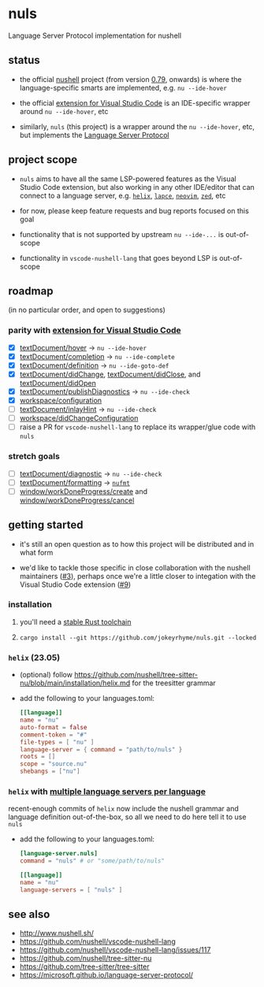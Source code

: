 # nuls

Language Server Protocol implementation for nushell

## status

- the official [nushell](http://www.nushell.sh/) project
  (from version [0.79](https://www.nushell.sh/blog/2023-04-25-nushell_0_79.html), onwards)
  is where the language-specific smarts are implemented,
  e.g. `nu --ide-hover`

- the official [extension for Visual Studio Code](https://github.com/nushell/vscode-nushell-lang)
  is an IDE-specific wrapper around `nu --ide-hover`, etc

- similarly, `nuls` (this project) is a wrapper around the `nu --ide-hover`, etc,
  but implements the [Language Server Protocol](https://microsoft.github.io/language-server-protocol/)

## project scope

- `nuls` aims to have all the same LSP-powered features as the Visual Studio Code extension,
  but also working in any other IDE/editor that can connect to a language server,
  e.g. [`helix`](https://helix-editor.com/), [`lapce`](https://lapce.dev/), [`neovim`](https://neovim.io/), [`zed`](https://zed.dev/), etc

- for now, please keep feature requests and bug reports focused on this goal

- functionality that is not supported by upstream `nu --ide-...` is out-of-scope

- functionality in `vscode-nushell-lang` that goes beyond LSP is out-of-scope

## roadmap

(in no particular order, and open to suggestions)

### parity with [extension for Visual Studio Code](https://github.com/nushell/vscode-nushell-lang)

- [x] [textDocument/hover](https://microsoft.github.io/language-server-protocol/specifications/lsp/3.17/specification/#textDocument_hover) -> `nu --ide-hover`
- [x] [textDocument/completion](https://microsoft.github.io/language-server-protocol/specifications/lsp/3.17/specification/#textDocument_completion) -> `nu --ide-complete`
- [x] [textDocument/definition](https://microsoft.github.io/language-server-protocol/specifications/lsp/3.17/specification/#textDocument_definition) -> `nu --ide-goto-def`
- [x] [textDocument/didChange](https://microsoft.github.io/language-server-protocol/specifications/lsp/3.17/specification/#textDocument_didChange),
      [textDocument/didClose](https://microsoft.github.io/language-server-protocol/specifications/lsp/3.17/specification/#textDocument_didClose),
      and [textDocument/didOpen](https://microsoft.github.io/language-server-protocol/specifications/lsp/3.17/specification/#textDocument_didOpen)
- [x] [textDocument/publishDiagnostics](https://microsoft.github.io/language-server-protocol/specifications/lsp/3.17/specification/#textDocument_publishDiagnostics) -> `nu --ide-check`
- [x] [workspace/configuration](https://microsoft.github.io/language-server-protocol/specifications/lsp/3.17/specification/#workspace_configuration)
- [ ] [textDocument/inlayHint](https://microsoft.github.io/language-server-protocol/specifications/lsp/3.17/specification/#textDocument_inlayHint) -> `nu --ide-check`
- [ ] [workspace/didChangeConfiguration](https://microsoft.github.io/language-server-protocol/specifications/lsp/3.17/specification/#workspace_didChangeConfiguration)
- [ ] raise a PR for `vscode-nushell-lang` to replace its wrapper/glue code with `nuls`

### stretch goals

- [ ] [textDocument/diagnostic](https://microsoft.github.io/language-server-protocol/specifications/lsp/3.17/specification/#textDocument_pullDiagnostics) -> `nu --ide-check`
- [ ] [textDocument/formatting](https://microsoft.github.io/language-server-protocol/specifications/lsp/3.17/specification/#textDocument_formatting) -> [`nufmt`](https://github.com/nushell/nufmt)
- [ ] [window/workDoneProgress/create](https://microsoft.github.io/language-server-protocol/specifications/lsp/3.17/specification/#workspace_didChangeConfiguration) and [window/workDoneProgress/cancel](https://microsoft.github.io/language-server-protocol/specifications/lsp/3.17/specification/#window_workDoneProgress_cancel)

## getting started

- it's still an open question as to how this project will be distributed and in what form

- we'd like to tackle those specific in close collaboration with the nushell maintainers ([#3](https://github.com/jokeyrhyme/nuls/issues/3)),
  perhaps once we're a little closer to integation with the Visual Studio Code extension ([#9](https://github.com/jokeyrhyme/nuls/issues/9))

### installation

1. you'll need a [stable Rust toolchain](https://www.rust-lang.org/)

2. `cargo install --git https://github.com/jokeyrhyme/nuls.git --locked`

### `helix` (23.05)

- (optional) follow https://github.com/nushell/tree-sitter-nu/blob/main/installation/helix.md for the treesitter grammar

- add the following to your languages.toml:

  ```toml
  [[language]]
  name = "nu"
  auto-format = false
  comment-token = "#"
  file-types = [ "nu" ]
  language-server = { command = "path/to/nuls" }
  roots = []
  scope = "source.nu"
  shebangs = ["nu"]
  ```

### `helix` with [multiple language servers per language](https://github.com/helix-editor/helix/pull/2507)

recent-enough commits of `helix` now include the nushell grammar and language definition out-of-the-box,
so all we need to do here tell it to use `nuls`

- add the following to your languages.toml:

  ```toml
  [language-server.nuls]
  command = "nuls" # or "some/path/to/nuls"

  [[language]]
  name = "nu"
  language-servers = [ "nuls" ]
  ```

## see also

- http://www.nushell.sh/
- https://github.com/nushell/vscode-nushell-lang
- https://github.com/nushell/vscode-nushell-lang/issues/117
- https://github.com/nushell/tree-sitter-nu
- https://github.com/tree-sitter/tree-sitter
- https://microsoft.github.io/language-server-protocol/
